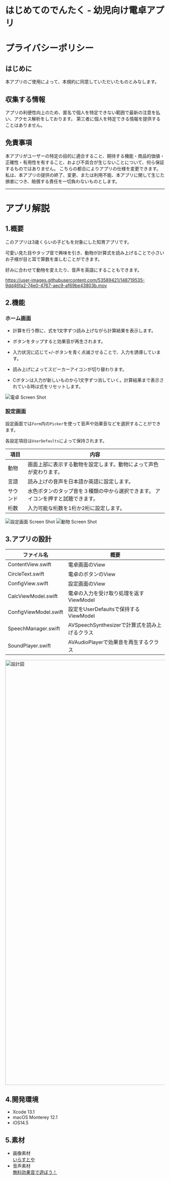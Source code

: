 # はじめてのでんたく - 幼児向け電卓アプリ

# プライバシーポリシー
  ## はじめに
  本アプリのご使用によって、本規約に同意していただいたものとみなします。
  
  ## 収集する情報
  アプリの利便性向上のため、匿名で個人を特定できない範囲で最新の注意を払い、アクセス解析をしております。 
  第三者に個人を特定できる情報を提供することはありません。

  ## 免責事項 
  本アプリがユーザーの特定の目的に適合すること、期待する機能・商品的価値・正確性・有用性を有すること、および不具合が生じないことについて、何ら保証するものではありません。
こちらの都合によりアプリの仕様を変更できます。私は、本アプリの提供の終了、変更、または利用不能、本アプリに関して生じた損害につき、賠償する責任を一切負わないものとします。

---
 
# アプリ解説
## 1.概要
このアプリは3歳くらいの子どもを対象にした知育アプリです。

可愛い見た目やタップ音で興味を引き、動物が計算式を読み上げることで小さいお子様が目と耳で算数を楽しむことができます。

好みに合わせて動物を変えたり、音声を英語にすることもできます。

https://user-images.githubusercontent.com/53589421/148719535-9dd46fa2-74e0-4767-aec9-af69be43803b.mov

## 2.機能
### ホーム画面
- 計算を行う際に、式を1文字ずつ読み上げながら計算結果を表示します。

- ボタンをタップすると効果音が再生されます。

- 入力状況に応じて+/-ボタンを青く点滅させることで、入力を誘導しています。

- 読み上げによってスピーカーアイコンが切り替わります。

- Cボタンは入力が新しいものから1文字ずつ消していく。計算結果まで表示されている時は式をリセットします。

![電卓 Screen Shot](https://user-images.githubusercontent.com/53589421/149059277-f08b7afd-308e-4863-ba9b-507d25f91eaa.png)

### 設定画面
設定画面では`Form`内の`Picker`を使って音声や効果音などを選択することができます。

各設定項目は`UserDefaults`によって保持されます。

| 項目 | 内容 |
----|----
| 動物 | 画面上部に表示する動物を設定します。動物によって声色が変わります。 |
| 言語 | 読み上げの音声を日本語か英語に設定します。 |
| サウンド | 水色ボタンのタップ音を３種類の中から選択できます。 アイコンを押すと試聴できます。|
| 桁数 | 入力可能な桁数を1桁か2桁に設定します。 |

![設定画面 Screen Shot](https://user-images.githubusercontent.com/53589421/149059216-7be8fc03-2f3f-42ce-aace-753ebe2829b6.png)
![動物 Screen Shot](https://user-images.githubusercontent.com/53589421/149059686-2ded01d3-4eaa-4f4f-9382-29af43ee3932.png)

## 3.アプリの設計
| ファイル名 | 概要 |
----|----
| ContentView.swift | 電卓画面のView |
| CircleText.swift | 電卓のボタンのView |
| ConfigView.swift | 設定画面のView |
| CalcViewModel.swift | 電卓の入力を受け取り処理を返すViewModel |
| ConfigViewModel.swift | 設定をUserDefaultsで保持するViewModel |
| SpeechManager.swift | AVSpeechSynthesizerで計算式を読み上げるクラス |
| SoundPlayer.swift | AVAudioPlayerで効果音を再生するクラス |

<img width="1339" alt="設計図" src="https://user-images.githubusercontent.com/53589421/149062266-715ac7dd-09ec-4998-bea3-6bb0bdfa9b44.png">

## 4.開発環境
- Xcode 13.1 
- macOS Monterey 12.1
- iOS14.5

## 5.素材
- 画像素材  
 [いらすとや](https://www.irasutoya.com/)
- 音声素材  
 [無料効果音で遊ぼう！](https://taira-komori.jpn.org/index.html)
 
